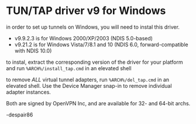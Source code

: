 # TUN/TAP driver v9 for Windows

in order to set up tunnels on Windows, you will need
to instal this driver.

* v9.9.2.3 is for Windows 2000/XP/2003 (NDIS 5.0-based)
* v9.21.2 is for Windows Vista/7/8.1 and 10 (NDIS 6.0, forward-compatible with NDIS 10.0)

to instal, extract the corresponding version of the driver for your
platform and run `%ARCH%/install_tap.cmd` in an elevated shell

to remove *ALL* virtual tunnel adapters, run `%ARCH%/del_tap.cmd` in an elevated shell. Use the
Device Manager snap-in to remove individual adapter instances.

Both are signed by OpenVPN Inc, and are available for 32- and 64-bit archs.

-despair86